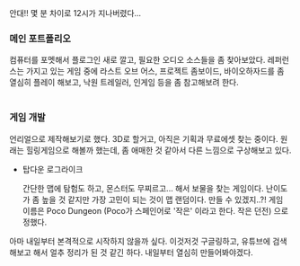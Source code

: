 안대!! 몇 분 차이로 12시가 지나버렸다...

### 메인 포트폴리오

컴퓨터를 포멧해서 플로그인 새로 깔고, 필요한 오디오 소스들을 좀 찾아보았다. 레퍼런스는 가지고 있는 게임 중에 라스트 오브 어스, 프로젝트 좀보이드, 바이오하자드를 좀 열심히 플레이 해보고, 낙원 트레일러, 인게임 등을 좀 참고해보려 한다.
 <br><br>
### 게임 개발

언리얼으로 제작해보기로 했다. 3D로 할거고, 아직은 기획과 무료에셋 찾는 중이다. 원래는 힐링게임으로 해볼까 했는데, 좀 애매한 것 같아서 다른 느낌으로 구상해보고 있다.

- 탑다운 로그라이크

    간단한 맵에 탐험도 하고, 몬스터도 무찌르고... 해서 보물을 찾는 게임이다. 난이도가 좀 높을 것 같지만 가장 고민이 되는 것이 맵 랜덤이다. 만들 수 있겠지..?!
    게임 이름은 Poco Dungeon (Poco가 스페인어로 '작은' 이라고 한다. 작은 던전) 으로 정했다.


아마 내일부터 본격적으로 시작하지 않을까 싶다. 이것저것 구글링하고, 유튜브에 검색해보고 해서 얼추 정리가 된 것 같긴 하다.
내일부터 열심히 만들어봐야겠다.

 <br><br>

